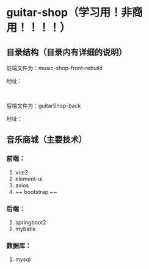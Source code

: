 # guitar-shop（学习用！非商用！！！！）

## 目录结构（目录内有详细的说明）

前端文件为：music-shop-front-rebuild

地址：

<br>

后端文件为：guitarShop-back

地址：


## 音乐商城（主要技术）

### 前端：

1. vue2
2. element-ui
3. axios
4. ~~ bootstrap ~~

### 后端：

1. springboot2
2. mybatis

### 数据库：

1. mysql



